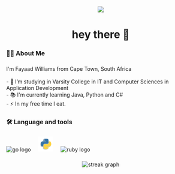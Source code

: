 <div align="center">
  
</div>

###

<div align="center">
  <img src="https://visitor-badge.laobi.icu/badge?page_id=maurodesouza.maurodesouza&"  />
</div>

###

<h1 align="center">hey there 👋</h1>

###

<h3 align="left">👩‍💻  About Me</h3>

###

<p align="left">I'm Fayaad Williams from Cape Town, South Africa<br><br>- 🔭 I’m studying in Varsity College in IT and Computer Sciences in Application Development<br>- 📚 I'm currently learning Java, Python and C#<br>- ⚡ In my free time I eat.</p>

###

<h3 align="left">🛠 Language and tools</h3>

###

<div align="left">
  <img src="https://static-00.iconduck.com/assets.00/java-icon-2048x2048-yxty4s2p.png" height="40" alt="go logo"  />
  <img width="12" />
  <img src="https://raw.githubusercontent.com/GTGalaxi/icons/main/python.png" height="40" alt="rust logo"  />
  <img width="12" />
  <img src="https://static-00.iconduck.com/assets.00/csharp-icon-877x1024-u90gkl28.png" height="40" alt="ruby logo"  />
  <img width="12" />
 
</div>

###


###

<div align="center">
  <img src="https://streak-stats.demolab.com?user=maurodesouza&locale=en&mode=daily&theme=dark&hide_border=false&border_radius=5&order=3" height="220" alt="streak graph"  />
</div>

###
